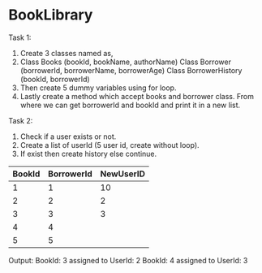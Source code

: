 # BookLibrary
Task 1:
1. Create 3 classes named as,
2. Class Books (bookId, bookName, authorName)
   Class Borrower (borrowerId, borrowerName, borrowerAge)
   Class BorrowerHistory (bookId, borrowerId)
3. Then create 5 dummy variables using for loop.
4. Lastly create a method which accept books and borrower class. From where we can get borrowerId and bookId and print it in a new list.

Task 2:
1. Check if a user exists or not.
2. Create a list of userId (5 user id, create without loop). 
3. If exist then create history
   else continue.

BookId | BorrowerId | NewUserID |
| ------- | --- | --- |
1 | 1 | 10 |
2 | 2 | 2 |
3 | 3 | 3 |
4 | 4 |  |
5 | 5 |  |

Output:
BookId: 3 assigned to UserId: 2
BookId: 4 assigned to UserId: 3

